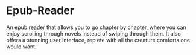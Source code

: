 # Epub-Reader
An epub reader that allows you to go chapter by chapter, where you can enjoy scrolling through novels instead of swiping through them. It also offers a stunning user interface, replete with all the creature comforts one would want. 
